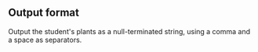 ## Output format

Output the student's plants as a null-terminated string, using a comma and a space as separators.
